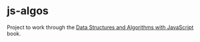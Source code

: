 js-algos
========

Project to work through the <a href="http://www.amazon.com/gp/product/1449364934/ref=as_li_tl?ie=UTF8&camp=1789&creative=9325&creativeASIN=1449364934&linkCode=as2&tag=hubp0f2-20&linkId=3H7TTZ3PGTJFDBAX">Data Structures and Algorithms with JavaScript</a><img src="http://ir-na.amazon-adsystem.com/e/ir?t=hubp0f2-20&l=as2&o=1&a=1449364934" width="1" height="1" border="0" alt="" style="border:none !important; margin:0px !important;" /> book.

